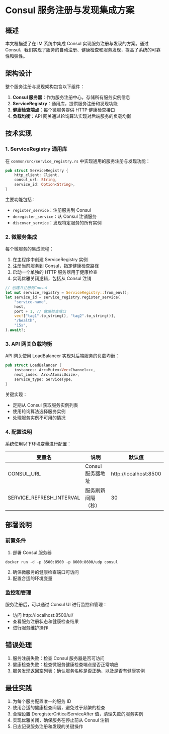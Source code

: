 # Consul 服务注册与发现集成方案

## 概述

本文档描述了在 IM 系统中集成 Consul 实现服务注册与发现的方案。通过 Consul，我们实现了服务的自动注册、健康检查和服务发现，提高了系统的可靠性和弹性。

## 架构设计

整个服务注册与发现架构包含以下组件：

1. **Consul 服务器**：作为服务注册中心，存储所有服务实例信息
2. **ServiceRegistry**：通用库，提供服务注册和发现功能
3. **健康检查端点**：每个微服务提供 HTTP 健康检查接口
4. **负载均衡**：API 网关通过轮询算法实现对后端服务的负载均衡

## 技术实现

### 1. ServiceRegistry 通用库

在 `common/src/service_registry.rs` 中实现通用的服务注册与发现功能：

```rust
pub struct ServiceRegistry {
    http_client: Client,
    consul_url: String,
    service_id: Option<String>,
}
```

主要功能包括：
- `register_service`：注册服务到 Consul
- `deregister_service`：从 Consul 注销服务
- `discover_service`：发现特定服务的所有实例

### 2. 微服务集成

每个微服务的集成流程：

1. 在主程序中创建 ServiceRegistry 实例
2. 注册当前服务到 Consul，指定健康检查路径
3. 启动一个单独的 HTTP 服务器用于健康检查
4. 实现优雅关闭逻辑，包括从 Consul 注销

```rust
// 创建并注册到Consul
let mut service_registry = ServiceRegistry::from_env();
let service_id = service_registry.register_service(
    "service-name",
    host,
    port + 1, // 健康检查端口
    vec!["tag1".to_string(), "tag2".to_string()],
    "/health",
    "15s",
).await?;
```

### 3. API 网关负载均衡

API 网关使用 LoadBalancer 实现对后端服务的负载均衡：

```rust
pub struct LoadBalancer {
    instances: Arc<Mutex<Vec<Channel>>>,
    next_index: Arc<AtomicUsize>,
    service_type: ServiceType,
}
```

关键实现：
- 定期从 Consul 获取服务实例列表
- 使用轮询算法选择服务实例
- 处理服务实例不可用的情况

### 4. 配置说明

系统使用以下环境变量进行配置：

| 变量名 | 说明 | 默认值 |
|--------|------|--------|
| CONSUL_URL | Consul 服务器地址 | http://localhost:8500 |
| SERVICE_REFRESH_INTERVAL | 服务刷新间隔（秒） | 30 |

## 部署说明

### 前置条件

1. 部署 Consul 服务器
```
docker run -d -p 8500:8500 -p 8600:8600/udp consul
```

2. 确保微服务的健康检查端口可访问
3. 配置合适的环境变量

### 监控和管理

服务注册后，可以通过 Consul UI 进行监控和管理：
- 访问 http://localhost:8500/ui/
- 查看服务注册状态和健康检查结果
- 进行服务维护操作

## 错误处理

1. 服务注册失败：检查 Consul 服务器是否可访问
2. 健康检查失败：检查微服务健康检查端点是否正常响应
3. 服务发现返回空列表：确认服务名称是否正确，以及是否有健康实例

## 最佳实践

1. 为每个服务配置唯一的服务 ID
2. 使用合适的健康检查间隔，避免过于频繁的检查
3. 合理设置 DeregisterCriticalServiceAfter 值，清理失败的服务实例
4. 实现优雅关闭，确保服务在停止前从 Consul 注销
5. 日志记录服务注册和发现的关键操作 